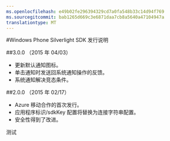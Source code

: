 ```yaml
---
ms.openlocfilehash: e49b02fe296394329cd7a0fa548b33c14d94f769
ms.sourcegitcommit: bab1265d669c3e6871daa7cb8a5640a47104947a
translationtype: MT
---
```

<properties 
    pageTitle="Windows Phone Silverlight SDK 发行说明" 
    description="Azure 的移动服务的 Windows Phone Silverlight SDK 发行说明"                     
    services="mobile-engagement" 
    documentationCenter="mobile" 
    authors="piyushjo" 
    manager="dwrede" 
    editor="" />

<tags 
    ms.service="mobile-engagement" 
    ms.workload="mobile" 
    ms.tgt_pltfrm="mobile-windows-phone" 
    ms.devlang="na" 
    ms.topic="article" 
    ms.date="08/10/2015" 
    ms.author="piyushjo" />

#Windows Phone Silverlight SDK 发行说明

##3.0.0 （2015 年 04/03）

-   更新默认通知图标。
-   单击通知时发送回系统通知操作的反馈。
-   系统通知解决竞态条件。

##2.0.0 （2015 年 02/17）

-   Azure 移动合作的首次发行。
-   应用程序标识/sdkKey 配置将替换为连接字符串配置。
-   安全性得到了改进。
 

测试
